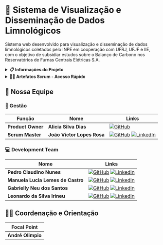 # 🌊 Sistema de Visualização e Disseminação de Dados Limnológicos

Sistema web desenvolvido para visualização e disseminação de dados limnológicos coletados pelo INPE em cooperação com UFRJ, UFJF e IIE, com o objetivo de subsidiar estudos sobre o Balanço de Carbono nos Reservatórios de Furnas Centrais Elétricas S.A.

<details>
<summary><b>📋 Informações do Projeto</b></summary>

### 📊 Dados Básicos

| Categoria | Detalhes |
|-----------|----------|
| 📍 Instituição | FATEC Jacareí |
| 📚 Curso | DSM - 2º Semestre 2025 |
| 🔄 Metodologia | Aprendizagem Baseada em Projetos (ABP) |
| 👤 Focal Point | André Olimpio |
| 🤝 Parceiro | INPE - Laboratório de Instrumentação de Sistemas Aquáticos (labISA) |
| 📅 Kick off | 11/09/2025 às 19h30 |
| 📊 Status | Em desenvolvimento |

### 🎯 Tema do Semestre

Desenvolver uma aplicação web para visualização e disseminação de dados limnológicos, permitindo acesso aberto a informações coletadas em campanhas e pelo SIMA (Sistema Integrado de Monitoração Ambiental).

### 🔍 Desafio e Tipos de Dados

O INPE, UFRJ, UFJF e IIE, em cooperação com Furnas Centrais Elétricas S.A., coletaram vasto conjunto de dados limnológicos e meteorológicos. Para que essas informações possam ser utilizadas em pesquisas no Brasil e no exterior, é necessária uma plataforma que possibilite a disseminação e o acesso aberto a esses dados.

#### 📊 Tipos de Dados

- **Parâmetros limnológicos**: Coletados manualmente em diversos locais dos reservatórios, em curtos períodos de tempo (campanhas)
- **Dados do SIMA**: Coletados automaticamente durante longos períodos, em um único ponto do reservatório

### ⚙️ Requisitos Funcionais

- **RF01**: Visualizar todos os parâmetros armazenados, filtrando por instituição, reservatório e período de tempo
- **RF02**: Consultar e visualizar os dados no formato de tabelas
- **RF03**: Consultar e exportar os dados no formato CSV
- **RF04**: Consultar e visualizar a localização dos dados em um mapa interativo
- **RF05**: Exibir os dados de séries temporais (parâmetros coletados pelo SIMA) em gráficos

### 🛠️ Requisitos Não Funcionais

- **RNF01**: Interface intuitiva, clara e de fácil navegação para usuários sem conhecimento técnico
- **RNF02**: Desempenho otimizado com carregamento rápido dos dados
- **RNF03**: Interface seguindo padrões institucionais do INPE

### 🔧 Restrições de Projeto

- **RP01**: Dados armazenados no SGBD PostgreSQL
- **RP02**: Back-end desenvolvido em Node.js com TypeScript
- **RP03**: Front-end desenvolvido em React com TypeScript
- **RP04**: Aplicação utilizando containers independentes para banco de dados, back-end e front-end


### 🚀 Tecnologias Utilizadas

- **Frontend**: React + TypeScript
- **Backend**: Node.js + TypeScript
- **Banco de Dados**: PostgreSQL
- **Containerização**: Docker
- **Metodologia**: Scrum/Agile

### 🏗️ Arquitetura e Estrutura Técnica

#### 📂 Estrutura de Pastas

A organização do projeto segue uma separação clara entre bancos de dados (scripts e dados), servidor (código da aplicação) e configurações gerais.

```bash
app/
├── balcar-campanha/            
│   ├── csv/                       # Arquivos de dados (CSV) carregados nas tabelas
│   ├── copy-table.sql             # Script SQL para importar os arquivos CSV para o banco
│   ├── create-table.sql           # Script SQL para criar a estrutura das tabelas
│   └── balcar-campanha-modelo.xml # Modelo conceitual do banco, visualizável no DBDesigner
│  
├── furnas-campanha/
│   ├── csv/                       # Arquivos de dados (CSV) carregados nas tabelas
│   ├── copy-table.sql             # Script SQL para importar os arquivos CSV para o banco
│   ├── create-table.sql           # Script SQL para criar a estrutura das tabelas
│   └── furnas-campanha-modelo.xml # Modelo conceitual do banco, visualizável no DBDesigner
│   
├── sima/
│   ├── csv/                       # Arquivos de dados (CSV) específicos do SIMA
│   ├── copy-table.sql             # Script SQL para importação dos CSV
│   ├── create-table.sql           # Script SQL para criação das tabelas
│   └── sima-modelo.xml            # Modelo conceitual do banco SIMA (para DBDesigner)
│ 
├── server/
│   ├── src/                       # Código-fonte da aplicação
│   │   ├── configs/               # Configurações, como conexão com banco de dados
│   │   ├── controllers/           # Lógica de controle (recebem requisições, chamam serviços)
│   │   ├── routes/                # Definição das rotas da API
│   │   └── index.ts               # Arquivo principal que inicializa o servidor
│   ├── Dockerfile                 # Receita para construção da imagem Docker do servidor
│   ├── package.json               # Dependências e scripts NPM
│   └── tsconfig.json              # Configurações do compilador TypeScript
│
├── front/                        # Front-end React + Vite + styled-components
│   ├── src/
│   │   ├── api/                  # Consumo da API (axios)
│   │   ├── components/           # Componentes reutilizáveis
│   │   ├── pages/                # Páginas (ex.: SimaPage)
│   │   └── styles/               # GlobalStyle + ThemeProvider
│   ├── Dockerfile
│   ├── vite.config.ts
│   └── package.json
│
├── .github/workflows/ci.yml       # Pipeline de Integração Contínua
└── docker-compose.dev.yml         # Definições dos serviços Docker para ambiente de desenvolvimento
```

#### 🔑 Configurações Técnicas

**Back-end (`server/`)**
- Node.js + Express + TypeScript
- Estrutura em camadas (configs, controllers, routes)
- Conexão com múltiplos bancos via `pg.Pool`
- Middlewares: JSON parser, erro global, CORS configurado
- ESLint + Prettier para padronização de código
- Dockerfile com hot reload (ts-node-dev)

**Front-end (`front/`)**
- React + Vite + TypeScript
- styled-components com `ThemeProvider` global
- GlobalStyle para reset de estilos
- Barra Brasil + Menu responsivo
- Estrutura organizada (`api/`, `components/`, `pages/`, `styles/`)
- Axios configurado com `VITE_SERVER_PORT`

**Banco de Dados**
- PostgreSQL 17 (um container por domínio: furnas-campanha, sima, balcar-campanha)
- Scripts SQL para `CREATE TABLE` e `COPY FROM CSV`
- Volumes persistentes para dados
- Cada banco acessível em uma porta distinta (5433, 5434, 5435)

**CI/CD**
- GitHub Actions (`.github/workflows/ci.yml`)
- Pipeline roda automaticamente em push e pull requests para a branch `main`
- Estrutura de Jobs: `server-ci`, `front-ci` e `docker-ci`

### ▶️ Como Executar o Projeto

#### Com Docker (Recomendado)
```bash
# Subir todos os containers
docker compose -f docker-compose.dev.yml up --build -d

# Parar os containers
docker compose -f docker-compose.dev.yml down
```

#### Desenvolvimento Local
```bash
# Back-end
cd server
npm install
npm run dev
# API disponível em: http://localhost:3001

# Front-end
cd front
npm install
npm run dev
# App disponível em: http://localhost:3002
```

### 🌐 Acessando a Aplicação

- **Front-end (React)**: http://localhost:3002
- **Back-end (API Node)**: http://localhost:3001
  - Exemplo: http://localhost:3001/sima/sima/all?page=1&limit=20

### 🛠️ Boas Práticas Aplicadas

- Separação clara de camadas (DB / API / Front)
- Containers independentes para cada banco
- Hot reload para server e front em dev
- ESLint + Prettier (garantindo padronização de código)
- CI no GitHub Actions

</details>

<details>
<summary><b>🏃‍♂️ Artefatos Scrum - Acesso Rápido</b></summary>

Este dropdown contém todos os artefatos e documentos relacionados à metodologia Scrum utilizada no desenvolvimento do projeto. Aqui você encontrará acesso direto aos documentos de planejamento, acompanhamento e reuniões da equipe.

### 📋 **Acesso Direto aos Artefatos**

| **Artefato** | **Link Direto** | **Descrição** |
|--------------|-----------------|---------------|
| **📋 Product Backlog** | [`Product Backlog Completo.pdf`](Scrum/Product%20Backlog/Product%20Backlog%20Completo.pdf) | Documento completo com todas as histórias de usuário, requisitos funcionais e não funcionais do projeto |
| **🏃‍♂️ Sprint Planning** | [`Sprint Backlog.pdf`](Scrum/Sprints/Sprint%201/Sprint%20Backlog/Sprint%20Backlog.pdf) | Tarefas e atividades planejadas para o Sprint 1, incluindo estimativas e responsáveis |
| **📊 Burndown Chart** | [`BurndownIdeal.png`](Scrum/Burndown%20Chart/Sprint%201/BurndownIdeal.png) | Gráfico de progresso ideal do Sprint 1 para acompanhamento da evolução das atividades |

### 📅 **Dailys (Reuniões Diárias)**

As reuniões diárias (Daily Scrums) são realizadas para sincronização da equipe, identificação de impedimentos e planejamento das atividades do dia. Cada ATA contém:

- **Resumo das atividades realizadas** no dia anterior
- **Planejamento das atividades** para o dia atual
- **Impedimentos identificados** e ações para resolução
- **Acompanhamento do progresso** do Sprint

| **Data** | **Link Direto** | **Descrição** |
|----------|-----------------|---------------|
| **12/09/2025** | [`ATA_DAILY_12.09.2025.pdf`](Dailys/ATA_DAILY_12.09.2025.pdf) | ATA da reunião diária de 12 de setembro |
| **16/09/2025** | [`ATA_DAILY_16.09.2025.pdf`](Dailys/ATA_DAILY_16.09.2025.pdf) | ATA da reunião diária de 16 de setembro |
| **18/09/2025** | [`ATA_DAILY_18.09.2025.pdf`](Dailys/ATA_DAILY_18.09.2025.pdf) | ATA da reunião diária de 18 de setembro |
| **22/09/2025** | [`ATA_DAILY_22.09.2025.pdf`](Dailys/ATA_DAILY_22.09.2025.pdf) | ATA da reunião diária de 22 de setembro |

### 📁 **Estrutura de Pastas Scrum**

A organização dos artefatos Scrum segue a estrutura padrão da metodologia, facilitando a localização e manutenção dos documentos:

```
ABP_2DSM/
├── Scrum/                           # Pasta principal dos artefatos Scrum
│   ├── Product Backlog/             # Backlog do produto
│   │   └── Product Backlog Completo.pdf
│   ├── Sprints/                     # Artefatos dos Sprints
│   │   └── Sprint 1/                # Sprint 1
│   │       └── Sprint Backlog/      # Backlog do Sprint
│   │           └── Sprint Backlog.pdf
│   └── Burndown Chart/              # Gráficos de progresso
│       └── Sprint 1/                # Burndown do Sprint 1
│           └── BurndownIdeal.png
└── Dailys/                          # Registros das reuniões diárias
    ├── ATA_DAILY_12.09.2025.pdf     # Daily de 12/09/2025
    ├── ATA_DAILY_16.09.2025.pdf     # Daily de 16/09/2025
    ├── ATA_DAILY_18.09.2025.pdf     # Daily de 18/09/2025
    └── ATA_DAILY_22.09.2025.pdf     # Daily de 22/09/2025
```

### 🎯 **Como Usar Este Dropdown**

1. **Para consultar requisitos**: Acesse o Product Backlog para ver todas as funcionalidades planejadas
2. **Para acompanhar o Sprint**: Use o Sprint Backlog e o Burndown Chart para monitorar o progresso
3. **Para consultar reuniões**: Acesse as ATAs das Dailys por data para ver o histórico de atividades
4. **Para navegação rápida**: Use os links diretos nas tabelas acima

### 📝 **Próximos Artefatos**

Conforme o projeto evolui, novos artefatos serão adicionados:
- **Sprint 2**: Novos Sprint Backlogs e Burndown Charts
- **Sprint Review**: Relatórios de revisão dos Sprints
- **Retrospectivas**: Análises de melhoria da equipe
- **Novas Dailys**: Registros das reuniões diárias futuras

</details>

## 👥 Nossa Equipe

### 🎯 Gestão

| **Função** | **Nome** | **Links** |
|------------|----------|-----------|
| **Product Owner** | **Alicia Silva Dias** | [![GitHub](https://img.shields.io/badge/GitHub-000000?style=flat&logo=github&logoColor=white)](https://github.com/TIALICIA) |
| **Scrum Master** | **João Victor Lopes Rosa** | [![GitHub](https://img.shields.io/badge/GitHub-000000?style=flat&logo=github&logoColor=white)](https://github.com/JV-L0pes) [![LinkedIn](https://img.shields.io/badge/LinkedIn-0077B5?style=flat&logo=linkedin&logoColor=white)](https://br.linkedin.com/in/jv-l0pes) |


### 💻 Development Team

| **Nome** | **Links** |
|----------|-----------|
| **Pedro Claudino Nunes** | [![GitHub](https://img.shields.io/badge/GitHub-000000?style=flat&logo=github&logoColor=white)](https://github.com/PeClaudino2006) [![LinkedIn](https://img.shields.io/badge/LinkedIn-0077B5?style=flat&logo=linkedin&logoColor=white)](https://br.linkedin.com/in/pedro-claudino-0566472b9) |
| **Manuela Lucia Lemes de Castro** | [![GitHub](https://img.shields.io/badge/GitHub-000000?style=flat&logo=github&logoColor=white)](https://github.com/manuelalemes) [![LinkedIn](https://img.shields.io/badge/LinkedIn-0077B5?style=flat&logo=linkedin&logoColor=white)](https://www.linkedin.com/in/manuela-lemes-castro) |
| **Gabrielly Neu dos Santos** | [![GitHub](https://img.shields.io/badge/GitHub-000000?style=flat&logo=github&logoColor=white)](https://github.com/Gabrielly209) [![LinkedIn](https://img.shields.io/badge/LinkedIn-0077B5?style=flat&logo=linkedin&logoColor=white)](https://www.linkedin.com/in/gabrielly-neu-753906239) |
| **Leonardo da Silva Irineu** | [![GitHub](https://img.shields.io/badge/GitHub-000000?style=flat&logo=github&logoColor=white)](https://github.com/Leo-Slv) [![LinkedIn](https://img.shields.io/badge/LinkedIn-0077B5?style=flat&logo=linkedin&logoColor=white)](https://www.linkedin.com/in/leonardo-irineu-8418b0288) |

## 👨‍🏫 Coordenação e Orientação

| **Focal Point** |
|---------------|
| **André Olimpio** | 
